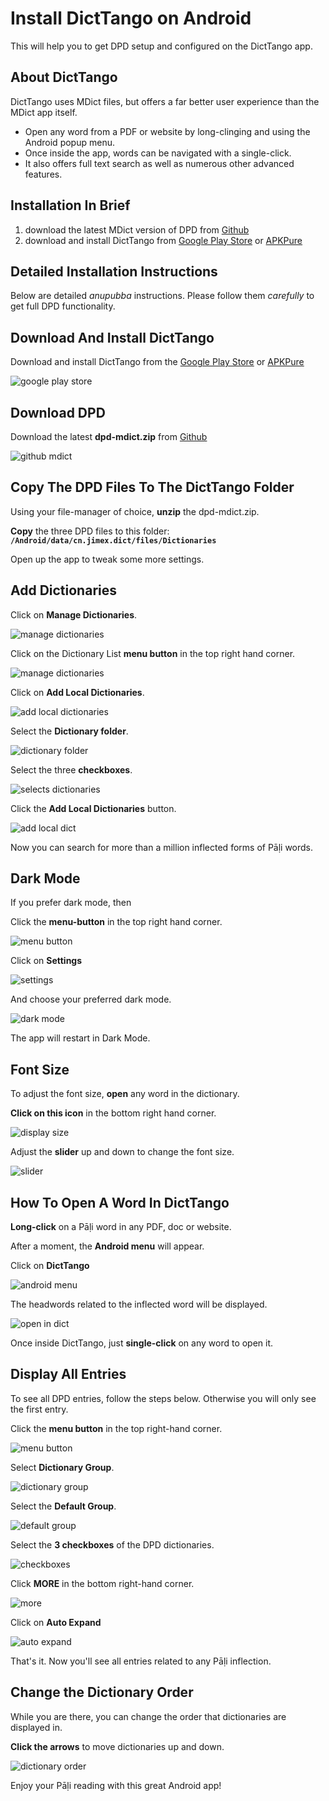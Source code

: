 # Install DictTango on Android

This will help you to get DPD setup and configured on the DictTango app.

## About DictTango

DictTango uses MDict files, but offers a far better user experience than the MDict app itself.
- Open any word from a PDF or website by long-clinging and using the Android popup menu.
- Once inside the app, words can be navigated with a single-click.
- It also offers full text search as well as numerous other advanced features.

## Installation In Brief

1. download the latest MDict version of DPD from [Github](https://github.com/digitalpalidictionary/digitalpalidictionary/releases)
2. download and install DictTango from [Google Play Store](https://play.google.com/store/apps/details?id=cn.jimex.dict&pcampaignid=web_shareS) or [APKPure](https://m.apkpure.com/dicttango/cn.jimex.dict)

## Detailed Installation Instructions

Below are detailed *anupubba* instructions. Please follow them *carefully* to get full DPD functionality. 


## Download And Install DictTango

Download and install DictTango from the [Google Play Store](https://play.google.com/store/apps/details?id=cn.jimex.dict&pcampaignid=web_share) or [APKPure](https://m.apkpure.com/dicttango/cn.jimex.dict)

![google play store](pics/dicttango/play-store.jpg)

## Download DPD

Download the latest __dpd-mdict.zip__ from [Github](https://github.com/digitalpalidictionary/digitalpalidictionary/releases)

![github mdict](pics/dicttango/github-mdict.jpg)


## Copy The DPD Files To The DictTango Folder

Using your file-manager of choice, **unzip** the dpd-mdict.zip.

**Copy** the three DPD files to this folder: **`/Android/data/cn.jimex.dict/files/Dictionaries`**

Open up the app to tweak some more settings.

## Add Dictionaries

Click on **Manage Dictionaries**.

![manage dictionaries](pics/dicttango/manage-dicts.jpg)

Click on the Dictionary List **menu button** in the top right hand corner.

![manage dictionaries](pics/dicttango/dict-list-menu.jpg)

Click on **Add Local Dictionaries**.

![add local dictionaries](pics/dicttango/add-local-dict.jpg)

Select the **Dictionary folder**.

![dictionary folder](pics/dicttango/dictionary-folder.jpg)

Select the three **checkboxes**.

![selects dictionaries](pics/dicttango/select-dicts.jpg)

Click the **Add Local Dictionaries** button.

![add local dict](pics/dicttango/add-local-dict-button.jpg)

Now you can search for more than a million inflected forms of Pāḷi words. 

## Dark Mode

If you prefer dark mode, then

Click the **menu-button** in the top right hand corner.

![menu button](pics/dicttango/menu-button.jpg)

Click on **Settings**

![settings](pics/dicttango/settings.jpg)

And choose your preferred dark mode.

![dark mode](pics/dicttango/dark-mode.jpg)

The app will restart in Dark Mode.

## Font Size

To adjust the font size, **open** any word in the dictionary.

**Click on this icon** in the bottom right hand corner.

![display size](pics/dicttango/display-size.jpg)

Adjust the **slider** up and down to change the font size.

![slider](pics/dicttango/slider.jpg)

## How To Open A Word In DictTango

**Long-click** on a Pāḷi word in any PDF, doc or website.

After a moment, the **Android menu** will appear.

Click on **DictTango**

![android menu](pics/dicttango/android-menu.jpg)

The headwords related to the inflected word will be displayed.

![open in dict](pics/dicttango/open-word-in-dict.jpg)

Once inside DictTango, just **single-click** on any word to open it. 

## Display All Entries

To see all DPD entries, follow the steps below. Otherwise you will only see the first entry.

Click the **menu button** in the top right-hand corner.

![menu button](pics/dicttango/menu-dark.jpg)

Select **Dictionary Group**.

![dictionary group](pics/dicttango/dictionary-group.jpg)

Select the **Default Group**.

![default group](pics/dicttango/default-group.jpg)

Select the **3 checkboxes** of the DPD dictionaries. 

![checkboxes](pics/dicttango/default-group-checkboxes.jpg)

Click **MORE** in the bottom right-hand corner.

![more](pics/dicttango/more.jpg)

Click on **Auto Expand**

![auto expand](pics/dicttango/auto-expand.jpg)

That's it. Now you'll see all entries related to any Pāḷi inflection.


## Change the Dictionary Order

While you are there, you can change the order that dictionaries are displayed in.

**Click the arrows** to move dictionaries up and down.

![dictionary order](pics/dicttango/sort-up-down2.jpg)


Enjoy your Pāḷi reading with this great Android app!
